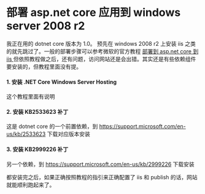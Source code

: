 # 部署 asp.net core 应用到 windows server 2008 r2

我正在用的 dotnet core 版本为 1.0。
预先在 windows 2008 r2 上安装 iis 之类的就先跳过了。一般的部署步骤可以参考微软的官方教程 [部署到 asp.net core 到 iis ](https://docs.asp.net/en/latest/publishing/iis.html)
但依照教程做之后，还有问题，访问网站还是会出错。其实还是有些依赖组件要安装的，但教程里面没有提。
#### 1. 安装 .NET Core Windows Server Hosting 
这个教程里面有说明
#### 2. 安装 KB2533623 补丁
这是 dotnet core 的一个前置依赖，到 https://support.microsoft.com/en-us/kb/2533623 下载对应版本安装
#### 3. 安装 KB2999226 补丁
另一个依赖，到 https://support.microsoft.com/en-us/kb/2999226 下载安装

都安装完之后，如果正确按照教程的指引来正确配置了 iis 和 publish 的话，网站就能顺利跑起来了。
